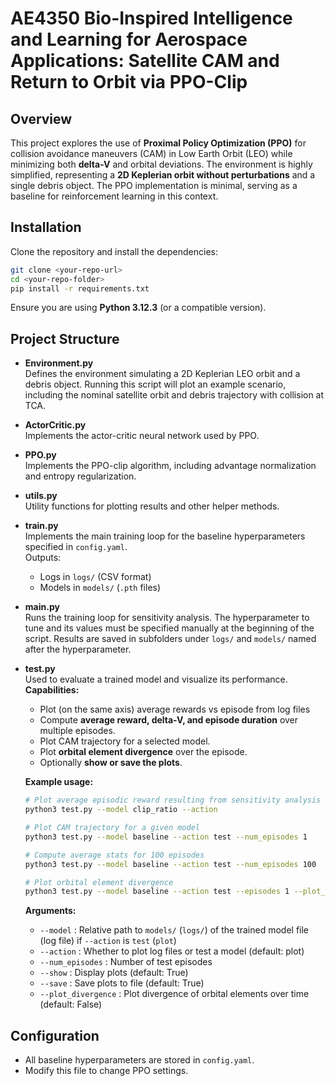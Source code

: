 # AE4350 Bio-Inspired Intelligence and Learning for Aerospace Applications: Satellite CAM and Return to Orbit via PPO-Clip

## Overview
This project explores the use of **Proximal Policy Optimization (PPO)** for collision avoidance maneuvers (CAM) in Low Earth Orbit (LEO) while minimizing both **delta-V** and orbital deviations. The environment is highly simplified, representing a **2D Keplerian orbit without perturbations** and a single debris object. The PPO implementation is minimal, serving as a baseline for reinforcement learning in this context.

## Installation
Clone the repository and install the dependencies:
```bash
git clone <your-repo-url>
cd <your-repo-folder>
pip install -r requirements.txt
```

Ensure you are using **Python 3.12.3** (or a compatible version).

## Project Structure

- **Environment.py**  
  Defines the environment simulating a 2D Keplerian LEO orbit and a debris object. Running this script will plot an example scenario, including the nominal satellite orbit and debris trajectory with collision at TCA.

- **ActorCritic.py**  
  Implements the actor-critic neural network used by PPO.

- **PPO.py**  
  Implements the PPO-clip algorithm, including advantage normalization and entropy regularization.

- **utils.py**  
  Utility functions for plotting results and other helper methods.

- **train.py**  
  Implements the main training loop for the baseline hyperparameters specified in `config.yaml`.  
  Outputs:
  - Logs in `logs/` (CSV format)
  - Models in `models/` (`.pth` files)

- **main.py**  
  Runs the training loop for sensitivity analysis. The hyperparameter to tune and its values must be specified manually at the beginning of the script. Results are saved in subfolders under `logs/` and `models/` named after the hyperparameter.

- **test.py**  
  Used to evaluate a trained model and visualize its performance.  
  **Capabilities:**  
  - Plot (on the same axis) average rewards vs episode from log files
  - Compute **average reward, delta-V, and episode duration** over multiple episodes.
  - Plot CAM trajectory for a selected model.
  - Plot **orbital element divergence** over the episode.
  - Optionally **show or save the plots**.

  **Example usage:**
  ```bash
  # Plot average episodic reward resulting from sensitivity analysis on discount factor
  python3 test.py --model clip_ratio --action

  # Plot CAM trajectory for a given model
  python3 test.py --model baseline --action test --num_episodes 1

  # Compute average stats for 100 episodes
  python3 test.py --model baseline --action test --num_episodes 100

  # Plot orbital element divergence
  python3 test.py --model baseline --action test --episodes 1 --plot_divergence
  ```
  **Arguments:**
  - `--model` : Relative path to `models/` (`logs/`) of the trained model file (log file) if `--action` is `test` (`plot`)
  - `--action` : Whether to plot log files or test a model (default: plot)
  - `--num_episodes` : Number of test episodes
  - `--show` : Display plots (default: True)
  - `--save` : Save plots to file (default: True)
  - `--plot_divergence` : Plot divergence of orbital elements over time (default: False)

## Configuration
- All baseline hyperparameters are stored in `config.yaml`.
- Modify this file to change PPO settings.
